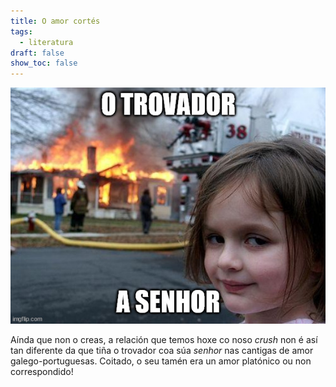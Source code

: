 ```yaml
---
title: O amor cortés
tags:
  - literatura
draft: false
show_toc: false
---
```

![Image](/img/trovador_senhor.jpg)


Aínda que non o creas, a relación que temos hoxe co noso *crush* non é así tan diferente da que tiña o trovador coa súa *senhor* nas cantigas de amor galego-portuguesas. Coitado, o seu tamén era un amor platónico ou non correspondido!
